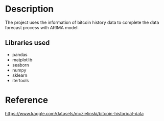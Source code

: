 # Description
The project uses the information of bitcoin history data to complete the data forecast process with ARIMA model.

## Libraries used
- pandas
- matplotlib
- seaborn
- numpy
- sklearn
- itertools

# Reference
https://www.kaggle.com/datasets/mczielinski/bitcoin-historical-data
